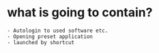 
# what is going to contain?
    - Autologin to used software etc.
    - Opening preset application 
    - launched by shortcut
